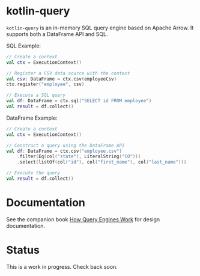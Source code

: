# kotlin-query

`kotlin-query` is an in-memory SQL query engine based on Apache Arrow. It supports both a DataFrame API and SQL.

SQL Example:

```kotlin
// Create a context
val ctx = ExecutionContext()

// Register a CSV data source with the context 
val csv: DataFrame = ctx.csv(employeeCsv)
ctx.register("employee", csv)

// Execute a SQL query 
val df: DataFrame = ctx.sql("SELECT id FROM employee")
val result = df.collect()
```

DataFrame Example:

```kotlin
// Create a context
val ctx = ExecutionContext()

// Construct a query using the DataFrame API
val df: DataFrame = ctx.csv("employee.csv")
    .filter(Eq(col("state"), LiteralString("CO")))
    .select(listOf(col("id"), col("first_name"), col("last_name")))

// Execute the query
val result = df.collect()

```

# Documentation

See the companion book [How Query Engines Work](https://leanpub.com/how-query-engines-work/) for design documentation.

# Status

This is a work in progress. Check back soon.